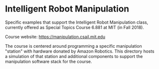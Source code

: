 Intelligent Robot Manipulation
==============================

Specific examples that support the Intelligent Robot Manipulation class,
currently offered as Special Topics Course 6.881 at MIT (in Fall 2018).

Course website: https://manipulation.csail.mit.edu

The course is centered around programming a specific manipulation "station" with
hardware donated by Amazon Robotics.  This directory hosts a simulation of that
station and additional components to support the manipulation software stack for
the course.

